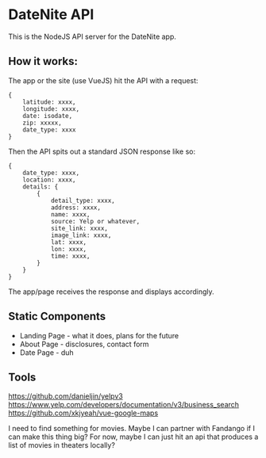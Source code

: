 # DateNite API

This is the NodeJS API server for the DateNite app.

## How it works:

The app or the site (use VueJS) hit the API with a request:

``` 
{
    latitude: xxxx,
    longitude: xxxx,
    date: isodate,
    zip: xxxxx,
    date_type: xxxx
}
```

Then the API spits out a standard JSON response like so:

```
{    
    date_type: xxxx,
    location: xxxx,
    details: {
        {
            detail_type: xxxx,
            address: xxxx,
            name: xxxx,
            source: Yelp or whatever,
            site_link: xxxx,
            image_link: xxxx,
            lat: xxxx,
            lon: xxxx,
            time: xxxx,
        }
    }
}
```

The app/page receives the response and displays accordingly.

## Static Components

* Landing Page - what it does, plans for the future
* About Page - disclosures, contact form
* Date Page - duh

## Tools

https://github.com/danieljin/yelpv3
https://www.yelp.com/developers/documentation/v3/business_search
https://github.com/xkjyeah/vue-google-maps

I need to find something for movies. Maybe I can partner with Fandango if I can make this thing big? For now, maybe I can just hit an api that produces a list of movies in theaters locally?



